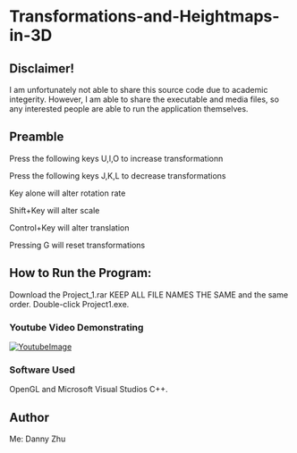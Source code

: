 # Transformations-and-Heightmaps-in-3D

## Disclaimer!
  I am unfortunately not able to share this source code due to academic integerity. However, I am able to share the executable and media files, so any interested people are able to run the application themselves. 
  
##  Preamble
Press the following keys U,I,O to increase transformationn

Press the following keys J,K,L to decrease transformations

Key alone will alter rotation rate

Shift+Key will alter scale

Control+Key will alter translation

Pressing G will reset transformations

## How to Run the Program:
  Download the Project_1.rar
  KEEP ALL FILE NAMES THE SAME and the same order.
  Double-click Project1.exe. 

### Youtube Video Demonstrating
[![YoutubeImage](https://github.com/HiDannyZhu/Transformations-and-Heightmaps-in-3D/blob/master/YoutubeImage.png)](https://www.youtube.com/watch?v=Z9tJMM_5zTE "Everything Is AWESOME")

### Software Used
OpenGL and Microsoft Visual Studios C++.

## Author
Me: Danny Zhu
